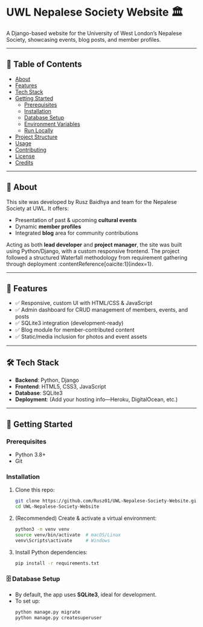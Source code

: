 # UWL Nepalese Society Website 🏛️

A Django-based website for the University of West London’s Nepalese Society, showcasing events, blog posts, and member profiles.

---

## 📌 Table of Contents

- [About](#about)  
- [Features](#features)  
- [Tech Stack](#tech-stack)  
- [Getting Started](#getting-started)  
  - [Prerequisites](#prerequisites)  
  - [Installation](#installation)  
  - [Database Setup](#database-setup)  
  - [Environment Variables](#environment-variables)  
  - [Run Locally](#run-locally)  
- [Project Structure](#project-structure)  
- [Usage](#usage)  
- [Contributing](#contributing)  
- [License](#license)  
- [Credits](#credits)

---

## 🌟 About

This site was developed by Rusz Baidhya and team for the Nepalese Society at UWL. It offers:

- Presentation of past & upcoming **cultural events**
- Dynamic **member profiles**
- Integrated **blog** area for community contributions

Acting as both **lead developer** and **project manager**, the site was built using Python/Django, with a custom responsive frontend. The project followed a structured Waterfall methodology from requirement gathering through deployment :contentReference[oaicite:1]{index=1}.

---

## 🔧 Features

- ✅ Responsive, custom UI with HTML/CSS & JavaScript  
- ✅ Admin dashboard for CRUD management of members, events, and posts  
- ✅ SQLite3 integration (development-ready)  
- ✅ Blog module for member-contributed content  
- ✅ Static/media inclusion for photos and event assets  

---

## 🛠️ Tech Stack

- **Backend**: Python, Django  
- **Frontend**: HTML5, CSS3, JavaScript  
- **Database**: SQLite3  
- **Deployment**: (Add your hosting info—Heroku, DigitalOcean, etc.)

---

## 🧩 Getting Started

### Prerequisites

- Python 3.8+  
- Git

### Installation

1. Clone this repo:
    ```bash
    git clone https://github.com/Rusz01/UWL-Nepalese-Society-Website.git
    cd UWL-Nepalese-Society-Website
    ```

2. (Recommended) Create & activate a virtual environment:
    ```bash
    python3 -m venv venv
    source venv/bin/activate  # macOS/Linux
    venv\Scripts\activate     # Windows
    ```

3. Install Python dependencies:
    ```bash
    pip install -r requirements.txt
    ```

### 🗄️ Database Setup

- By default, the app uses **SQLite3**, ideal for development.
- To set up:
  ```bash
  python manage.py migrate
  python manage.py createsuperuser
